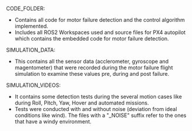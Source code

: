 CODE_FOLDER: 
- Contains all code for motor failure detection and the control algorithm implemented.
- Includes all ROS2 Workspaces used and source files for PX4 autopilot which contains the embedded code for motor failure detection.

SIMULATION_DATA:
- This contains all the sensor data (acclerometer, gyroscope and magentometer) that were recorded during the motor failure flight simulation to examine these values pre, during and post failure.

SIMULATION_VIDEOS:
- It contains some detection tests during the several motion cases like during Roll, Pitch, Yaw, Hover and automated missions.
- Tests were conducted with and without noise (deviation from ideal conditions like wind). The files with a "_NOISE" suffix refer to the ones that have a windy environment.

